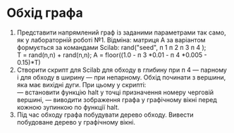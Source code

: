 # Обхід графа 

1. Представити напрямлений граф із заданими параметрами так само, як у 
лабораторній роботі №1. Відміна: матриця А за варіантом формується за 
командами  Scilab: 
rand("seed", п 1 п 2 п 3 п 4 );  
T = rand(n,n) + rand(n,n); 
A = floor((1.0  - п 3 *0.01 - п 4 *0.005 - 0.15)*T) 
2.  Створити скрипт для Scilab для обходу в глибину при п 4  — парному 
і для обходу в ширину — при непарному. Обхід починати з вершини, яка має 
вихідні дуги. При цьому у скрипті:  
— встановити функцію halt у точці призначення номеру черговій 
вершині, 
— виводити зображення графа у графічному вікні перед кожною 
зупинкою по функції halt.  
3.  Під час обходу графа побудувати дерево обходу. Вивести побудоване 
дерево у графічному вікні. 

